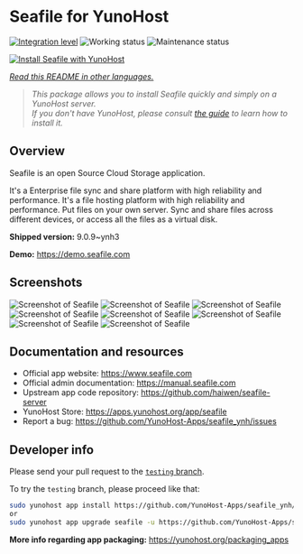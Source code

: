 <!--
N.B.: This README was automatically generated by <https://github.com/YunoHost/apps/tree/master/tools/readme_generator>
It shall NOT be edited by hand.
-->

# Seafile for YunoHost

[![Integration level](https://dash.yunohost.org/integration/seafile.svg)](https://dash.yunohost.org/appci/app/seafile) ![Working status](https://ci-apps.yunohost.org/ci/badges/seafile.status.svg) ![Maintenance status](https://ci-apps.yunohost.org/ci/badges/seafile.maintain.svg)

[![Install Seafile with YunoHost](https://install-app.yunohost.org/install-with-yunohost.svg)](https://install-app.yunohost.org/?app=seafile)

*[Read this README in other languages.](./ALL_README.md)*

> *This package allows you to install Seafile quickly and simply on a YunoHost server.*  
> *If you don't have YunoHost, please consult [the guide](https://yunohost.org/install) to learn how to install it.*

## Overview

Seafile is an open Source Cloud Storage application.

It's a Enterprise file sync and share platform with high reliability and performance. It's a file hosting platform with high reliability and performance. Put files on your own server. Sync and share files across different devices, or access all the files as a virtual disk.


**Shipped version:** 9.0.9~ynh3

**Demo:** <https://demo.seafile.com>

## Screenshots

![Screenshot of Seafile](./doc/screenshots/mobile-ios-client.jpg)
![Screenshot of Seafile](./doc/screenshots/drive-client.png)
![Screenshot of Seafile](./doc/screenshots/file-locking.jpg)
![Screenshot of Seafile](./doc/screenshots/access-logs.jpg)
![Screenshot of Seafile](./doc/screenshots/file-history.png)
![Screenshot of Seafile](./doc/screenshots/wiki_en.png)
![Screenshot of Seafile](./doc/screenshots/sharing-dialog.png)
![Screenshot of Seafile](./doc/screenshots/sync-client.jpg)

## Documentation and resources

- Official app website: <https://www.seafile.com>
- Official admin documentation: <https://manual.seafile.com>
- Upstream app code repository: <https://github.com/haiwen/seafile-server>
- YunoHost Store: <https://apps.yunohost.org/app/seafile>
- Report a bug: <https://github.com/YunoHost-Apps/seafile_ynh/issues>

## Developer info

Please send your pull request to the [`testing` branch](https://github.com/YunoHost-Apps/seafile_ynh/tree/testing).

To try the `testing` branch, please proceed like that:

```bash
sudo yunohost app install https://github.com/YunoHost-Apps/seafile_ynh/tree/testing --debug
or
sudo yunohost app upgrade seafile -u https://github.com/YunoHost-Apps/seafile_ynh/tree/testing --debug
```

**More info regarding app packaging:** <https://yunohost.org/packaging_apps>
